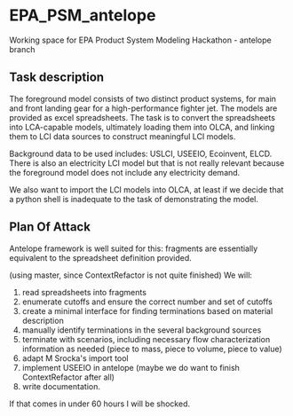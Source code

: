 # EPA_PSM_antelope
Working space for EPA Product System Modeling Hackathon - antelope branch

## Task description

The foreground model consists of two distinct product systems, for main and front landing gear for a high-performance fighter jet.  The models are provided as excel spreadsheets. The task is to convert the spreadsheets into LCA-capable models, ultimately loading them into OLCA, and linking them to LCI data sources to construct meaningful LCI models.

Background data to be used includes: USLCI, USEEIO, Ecoinvent, ELCD.  There is also an electricity LCI model but that is not really relevant because the foreground model does not include any electricity demand.

We also want to import the LCI models into OLCA, at least if we decide that a python shell is inadequate to the task of demonstrating the model.  

## Plan Of Attack

Antelope framework is well suited for this: fragments are essentially equivalent to the spreadsheet definition provided.

(using master, since ContextRefactor is not quite finished) We will:

 1. read spreadsheets into fragments
 1. enumerate cutoffs and ensure the correct number and set of cutoffs
 1. create a minimal interface for finding terminations based on material description
 1. manually identify terminations in the several background sources
 1. terminate with scenarios, including necessary flow characterization information as needed (piece to mass, piece to volume, piece to value)
 1. adapt M Srocka's import tool
 1. implement USEEIO in antelope (maybe we do want to finish ContextRefactor after all)
 1. write documentation.

If that comes in under 60 hours I will be shocked.
